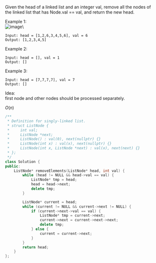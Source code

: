 Given the head of a linked list and an integer val, remove all the nodes of the linked list that has Node.val == val, and return the new head.


Example 1:\
![image](https://assets.leetcode.com/uploads/2021/03/06/removelinked-list.jpg)\

```
Input: head = [1,2,6,3,4,5,6], val = 6
Output: [1,2,3,4,5]
```

Example 2:
```
Input: head = [], val = 1
Output: []
```

Example 3:
```
Input: head = [7,7,7,7], val = 7
Output: []
```


Idea:\
first node and other nodes should be processed separately. 


$O(n)$
```cpp
/**
 * Definition for singly-linked list.
 * struct ListNode {
 *     int val;
 *     ListNode *next;
 *     ListNode() : val(0), next(nullptr) {}
 *     ListNode(int x) : val(x), next(nullptr) {}
 *     ListNode(int x, ListNode *next) : val(x), next(next) {}
 * };
 */
class Solution {
public:
    ListNode* removeElements(ListNode* head, int val) {
        while (head != NULL && head->val == val) {
            ListNode* tmp = head;
            head = head->next;
            delete tmp;
        }

        ListNode* current = head;
        while (current != NULL && current->next != NULL) {
            if (current->next->val == val) {
                ListNode* tmp = current->next;
                current->next = current->next->next;
                delete tmp;
            } else {
                current = current->next;
            }
        }
        return head;
    }
};
```

























